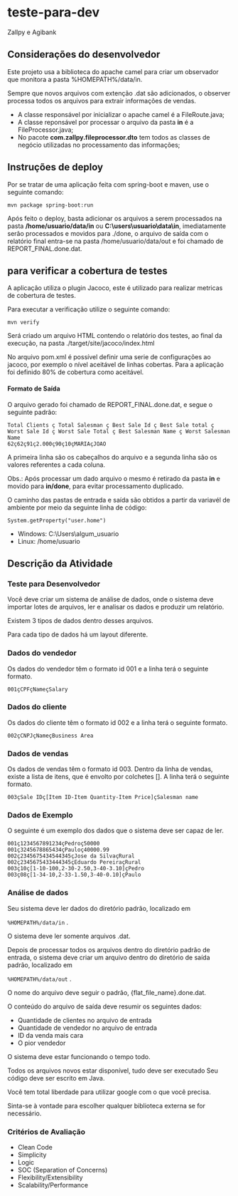 # teste-para-dev 

Zallpy e Agibank 


## Considerações do desenvolvedor

Este projeto usa a biblioteca do apache camel para criar um observador que monitora a pasta %HOMEPATH%/data/in.

Sempre que novos arquivos com extenção .dat são adicionados, o observer processa todos os arquivos para extrair informações de vendas.

* A classe responsável por inicializar o apache camel é a FileRoute.java;
* A classe reponsável por processar o arquivo da pasta **in** é a FileProcessor.java;
* No pacote **com.zallpy.fileprocessor.dto** tem todos as classes de negócio utilizadas no processamento das informações;


## Instruções de deploy ##

Por se tratar de uma aplicação feita com spring-boot e maven, use o seguinte comando:

``` mvn package spring-boot:run ```

Após feito o deploy, basta adicionar os arquivos a serem processados na pasta **/home/usuario/data/in** ou **C:\users\usuario\data\in**, imediatamente serão processados e movidos para ./done, o arquivo de saída com o relatório final entra-se na pasta /home/usuario/data/out e foi chamado de REPORT_FINAL.done.dat.

## para verificar a cobertura de testes ##

A aplicação utiliza o plugin Jacoco, este é utilizado para realizar metricas de cobertura de testes. 

Para executar a verificação utilize o seguinte comando:

``` mvn verify ```

Será criado um arquivo HTML contendo o relatório dos testes, ao final da execução, na pasta ./target/site/jacoco/index.html

No arquivo pom.xml é possível definir uma serie de configurações ao jacoco, por exemplo o nível aceitável de linhas cobertas. Para a aplicação foi definido 80% de cobertura como aceitável.


#### Formato de Saída ####

O arquivo gerado foi chamado de REPORT_FINAL.done.dat, e segue o seguinte padrão:

``` 
Total Clients ç Total Salesman ç Best Sale Id ç Best Sale total ç Worst Sale Id ç Worst Sale Total ç Best Salesman Name ç Worst Salesman Name
62ç62ç91ç2.000ç90ç10çMARIAçJOAO
```

A primeira linha são os cabeçalhos do arquivo e a segunda linha são os valores referentes a cada coluna.

Obs.: Após processar um dado arquivo o mesmo é retirado da pasta **in** e movido para **in/done**, para evitar processamento duplicado.

O caminho das pastas de entrada e saída são obtidos a partir da variavél de ambiente por meio da seguinte linha de código:

``` System.getProperty("user.home") ```

* Windows: C:\\Users\\algum_usuario
* Linux: /home/usuario



## Descrição da Atividade ##


### Teste para Desenvolvedor ###

Você deve criar um sistema de análise de dados, onde o sistema deve importar
lotes de arquivos, ler e analisar os dados e produzir um relatório.

Existem 3 tipos de dados dentro desses arquivos.

Para cada tipo de dados há um layout diferente.

### Dados do vendedor ###

Os dados do vendedor têm o formato id 001 e a linha terá o seguinte formato.

``` 001çCPFçNameçSalary ```

### Dados do cliente ###

Os dados do cliente têm o formato id 002 e a linha terá o seguinte formato.

``` 002çCNPJçNameçBusiness Area ```

### Dados de vendas ###

Os dados de vendas têm o formato id 003. Dentro da linha de vendas, existe a lista
de itens, que é envolto por colchetes []. A linha terá o seguinte formato.

``` 003çSale IDç[Item ID-Item Quantity-Item Price]çSalesman name ```

### Dados de Exemplo ###

O seguinte é um exemplo dos dados que o sistema deve ser capaz de ler.

```
001ç1234567891234çPedroç50000
001ç3245678865434çPauloç40000.99
002ç2345675434544345çJose da SilvaçRural
002ç2345675433444345çEduardo PereiraçRural
003ç10ç[1-10-100,2-30-2.50,3-40-3.10]çPedro
003ç08ç[1-34-10,2-33-1.50,3-40-0.10]çPaulo
```

### Análise de dados ###

Seu sistema deve ler dados do diretório padrão, localizado em 

``` %HOMEPATH%/data/in ``` .

O sistema deve ler somente arquivos .dat.

Depois de processar todos os arquivos dentro do diretório padrão de entrada, o
sistema deve criar um arquivo dentro do diretório de saída padrão, localizado em

``` %HOMEPATH%/data/out ``` .

O nome do arquivo deve seguir o padrão, {flat_file_name}.done.dat.

O conteúdo do arquivo de saída deve resumir os seguintes dados:

* Quantidade de clientes no arquivo de entrada
* Quantidade de vendedor no arquivo de entrada
* ID da venda mais cara
* O pior vendedor

O sistema deve estar funcionando o tempo todo.

Todos os arquivos novos estar disponível, tudo deve ser executado
Seu código deve ser escrito em Java.

Você tem total liberdade para utilizar google com o que você precisa.

Sinta-se à vontade para escolher qualquer biblioteca externa se for necessário.
 
### Critérios de Avaliação ###

* Clean Code
* Simplicity
* Logic
* SOC (Separation of Concerns)
* Flexibility/Extensibility
* Scalability/Performance


